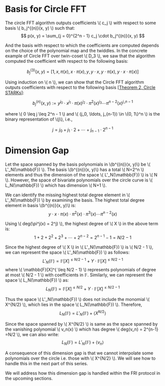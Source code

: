 # Basis for Circle FFT

The circle FFT algorithm outputs coefficients \\( c_j \\) with respect to some basis \\( b_j^{(n)}(x, y) \\) such that:
$$
p(x, y) = \sum_{j = 0}^{2^n - 1} c_j \cdot b_j^{(n)}(x, y)
$$

And the basis with respect to which the coefficients are computed depends on the choice of the polynomial map and the twiddles. In the concrete example of Circle FFT over twin-coset \\( D_3 \\), we saw that the algorithm computed the coefficient with respect to the following basis:

$$b^{(3)}_j(x, y) = [1, x, \pi(x), x \cdot \pi(x), y, y \cdot x, y \cdot \pi(x), y \cdot x \cdot \pi(x)]$$

Using induction on \\( n \\), we can show that the Circle FFT algorithm outputs coefficients with respect to the following basis [[Theorem 2, Circle STARKs](https://eprint.iacr.org/2024/278.pdf)]:

$$
b^{(n)}_j(x, y) := y^{j_0} \cdot x^{j_1} \cdot \pi(x)^{j_2} \cdot \pi^2(x)^{j_3} \cdots \pi^{n-2}(x)^{j\_{n-1}}
$$
 
where \\( 0 \leq j \leq 2^n - 1 \\) and \\( (j_0, \ldots, j_{n-1}) \in \\{0, 1\\}^n \\) is the binary representation of \\(j\\), i.e., 

$$
j = j_0 + j_1 \cdot 2 + \cdots + j_{n-1} \cdot 2^{n-1}
$$ 

# Dimension Gap
Let the space spanned by the basis polynomials in \\(b^{(n)}(x, y)\\) be \\( L'_N(\mathbb{F}) \\). The basis \\(b^{(n)}(x, y)\\) has a total \\( N=2^n \\) elements and thus the dimension of the space \\( L'_N(\mathbb{F}) \\) is \\( N \\). However, the space of bivariate polynomials over the circle curve is \\( L_N(\mathbb{F}) \\) which has dimension \\( N+1 \\).

We can identify the missing highest total degree element in \\( L'_N(\mathbb{F}) \\) by examining the basis. The highest total degree element in basis \\(b^{(n)}(x, y)\\) is:
$$y \cdot x \cdot \pi(x) \cdot \pi^2(x) \cdot \pi^3(x) \cdots \pi^{n-2}(x)$$

Using \\( deg(\pi^j(x) = 2^j) \\), the highest degree of \\( X \\) in the above term is:
$$1 + 2 + 2^2 + 2^3 + \cdots + 2^{n-2} = 2^{n-1} - 1 = N/2 - 1$$

Since the highest degree of \\( X \\) in \\( L'_N(\mathbb{F}) \\) is \\( N/2 - 1 \\), we can represent the space \\( L'_N(\mathbb{F}) \\) as follows:
$$
L'_N(\mathbb{F}) = \mathbb{F}[X]^{ \leq N/2 - 1} + Y \cdot \mathbb{F}[X]^{ \leq N/2 - 1} 
$$
where \\( \mathbb{F}[X]^{ \leq N/2 - 1} \\) represents polynomials of degree at most \\( N/2 - 1 \\) with coefficients in $\mathbb{F}$. Similarly, we can represent the space \\( L_N(\mathbb{F}) \\) as:
$$
L_N(\mathbb{F}) = \mathbb{F}[X]^{ \leq N/2} + Y \cdot \mathbb{F}[X]^{ \leq N/2 - 1} 
$$

Thus the space \\( L'_N(\mathbb{F}) \\) does not include the monomial \\( X^{N/2} \\), which lies in the space \\( L_N(\mathbb{F}) \\). Therefore,
$$
L_N(\mathbb{F}) = L'_N(\mathbb{F}) + \langle X^{N/2} \rangle
$$

Since the space spanned by \\( X^{N/2} \\) is same as the space spanned by the vanishing polynomial \\( v_n(x) \\) which has degree \\( deg(v_n) = 2^{n-1} =N/2 \\), we can also write:
$$
L_N(\mathbb{F}) = L'_N(\mathbb{F}) + \langle v_n \rangle
$$

A consequence of this dimension gap is that we cannot interpolate some polynomials over the circle i.e. those with \\( X^{N/2} \\). We will see how to handle this in the next part of this series.

We will address how this dimension gap is handled within the FRI protocol in the upcoming sections.